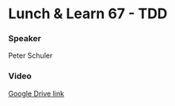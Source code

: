 # Lunch & Learn 67 - TDD

### Speaker
Peter Schuler

### Video
[Google Drive link](https://drive.google.com/file/d/1QQ6o9oXLodMFNgDpzc6To8yJA6glydsv/view?usp=drive_link)
